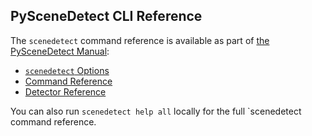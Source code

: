 
## PySceneDetect CLI Reference

The `scenedetect` command reference is available as part of [the PySceneDetect Manual](http://manual.scenedetect.com/):

 - [`scenedetect` Options](http://manual.scenedetect.com/en/0.6-dev2/cli/global_options.html)
 - [Command Reference](http://manual.scenedetect.com/en/0.6-dev2/cli/commands.html)
 - [Detector Reference](http://manual.scenedetect.com/en/0.6-dev2/cli/detectors.html)

You can also run `scenedetect help all` locally for the full `scenedetect command reference.
